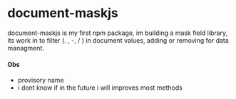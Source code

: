 <h1>document-maskjs</h1>
<p>document-maskjs is my first npm package, im building a mask field library, its work in to filter (. , -, / ) in document values, adding or removing for data managment. </p>


<h4>Obs </h4>

<ul>
  <li>provisory name</li>
  <li>i dont know if in the future i will improves most methods</li>
</ul>
